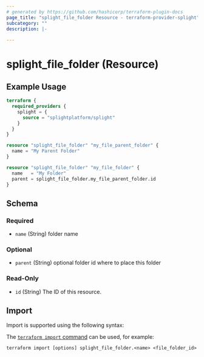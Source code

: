 ```yaml
---
# generated by https://github.com/hashicorp/terraform-plugin-docs
page_title: "splight_file_folder Resource - terraform-provider-splight"
subcategory: ""
description: |-
  
---
```


# splight_file_folder (Resource)



## Example Usage

```terraform
terraform {
  required_providers {
    splight = {
      source = "splightplatform/splight"
    }
  }
}

resource "splight_file_folder" "my_file_parent_folder" {
  name = "My Parent Folder"
}

resource "splight_file_folder" "my_file_folder" {
  name   = "My Folder"
  parent = splight_file_folder.my_file_parent_folder.id
}
```

<!-- schema generated by tfplugindocs -->
## Schema

### Required

- `name` (String) folder name

### Optional

- `parent` (String) optional folder id where to place this folder

### Read-Only

- `id` (String) The ID of this resource.

## Import

Import is supported using the following syntax:

The [`terraform import` command](https://developer.hashicorp.com/terraform/cli/commands/import) can be used, for example:

```shell
terraform import [options] splight_file_folder.<name> <file_folder_id>
```
